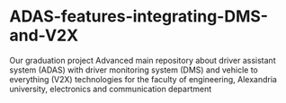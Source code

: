 # ADAS-features-integrating-DMS-and-V2X
Our graduation project Advanced main repository about driver assistant system (ADAS) with driver monitoring system (DMS) and vehicle to everything (V2X) technologies for the faculty of engineering, Alexandria university, electronics and communication department

